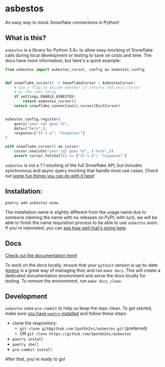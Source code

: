 # asbestos
An easy way to mock Snowflake connections in Python!

## What is this?

`asbestos` is a library for Python 3.9+ to allow easy mocking of Snowflake calls during local development or testing to save on costs and time. The docs have more information, but here's a quick example:

```python
from asbestos import asbestos_cursor, config as asbestos_config


def snowflake_cursor() -> SnowflakeCursor | AsbestosCursor:
    # Use a flag to decide whether it returns the test cursor
    # or the real thing
    if settings.ENABLE_ASBESTOS:
        return asbestos_cursor()
    return snowflake_connection().cursor(DictCursor)


asbestos_config.register(
    query="your sql goes %s",
    data=("here",),
    response={"It's a": "response!"}
)

with snowflake_cursor() as cursor:
    cursor.execute("your sql goes %s", ('here',))
    assert cursor.fetchall() == {"It's a": "response!"}
```

`asbestos` is not a 1:1 mocking of the full Snowflake API, but includes synchronous and async query mocking that handle most use cases. Check out [some fun things you can do with it here][usage]!

## Installation:

```shell
poetry add asbestos-snow
```

The installation name is slightly different from the usage name due to someone claiming the name with no releases on PyPI; with luck, we will be able to finish the name requisition process to be able to use `asbestos` soon. If you're interested, you can [see how well that's going here](https://github.com/pypi/support/issues/2621).

## Docs

[Check out the documentation here!][docs]

To work on the docs locally, ensure that your `python3` version is up-to-date ([pyenv](https://github.com/pyenv/pyenv) is a great way of managing this) and run `make docs`. This will create a dedicated documentation environment and serve the docs locally for testing. To remove the environment, run `make docs_clean`.

## Development

`asbestos` uses `pre-commit` to help us keep the repo clean. To get started, make sure [you have `poetry` installed](https://python-poetry.org/) and follow these steps:

* clone the respository:
  * `git clone git@github.com:SpotOnInc/asbestos.git` (preferred)
  * OR `git clone https://github.com/SpotOnInc/asbestos`
* `poetry install`
* `poetry shell`
* `pre-commit install`

After that, you're ready to go!

[usage]: https://spotoninc.github.io/asbestos/usage/
[docs]: https://spotoninc.github.io/asbestos/
